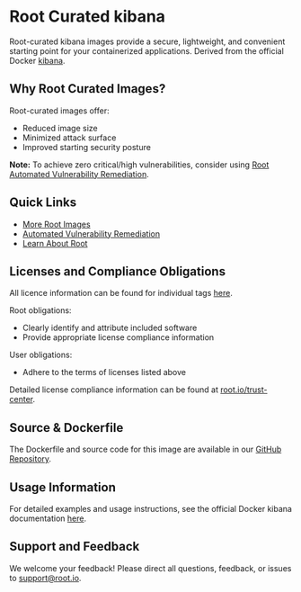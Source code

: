 # Root Curated kibana

Root-curated kibana images provide a secure, lightweight, and convenient starting point for your containerized applications. Derived from the official Docker [kibana](https://hub.docker.com/_/kibana).

## Why Root Curated Images?
Root-curated images offer:
- Reduced image size
- Minimized attack surface
- Improved starting security posture

**Note:** To achieve zero critical/high vulnerabilities, consider using [Root Automated Vulnerability Remediation](https://app.root.io).

## Quick Links
- [More Root Images](https://images.root.io)
- [Automated Vulnerability Remediation](https://app.root.io)
- [Learn About Root](https://www.root.io)

## Licenses and Compliance Obligations
All licence information can be found for individual tags [here](https://github.com/rootio-avr/public-image-catalog/tree/feature/license/ubuntu/kibana/).

Root obligations:
- Clearly identify and attribute included software
- Provide appropriate license compliance information

User obligations:
- Adhere to the terms of licenses listed above

Detailed license compliance information can be found at [root.io/trust-center](https://root.io/trust-center).

## Source & Dockerfile
The Dockerfile and source code for this image are available in our [GitHub Repository](https://github.com/rootio-avr/public-image-catalog/tree/feature/license/ubuntu/kibana/).

## Usage Information
For detailed examples and usage instructions, see the official Docker kibana documentation [here](https://hub.docker.com/_/kibana).

## Support and Feedback
We welcome your feedback! Please direct all questions, feedback, or issues to [support@root.io](mailto:support@root.io).